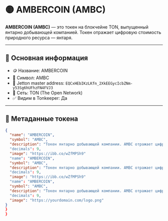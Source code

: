 # 🟡 AMBERCOIN (AMBC)

**AMBERCOIN (AMBC)** — это токен на блокчейне TON, выпущенный янтарно добывающей компанией. Токен отражает цифровую стоимость природного ресурса — янтаря.

---

## 📌 Основная информация

- 🪙 Название: AMBERCOIN  
- 💠 Символ: AMBC  
- 🔗 Jetton master address: `EQCxHEbIKzLKfn_2XkEEGycIcbZNm-y53Sg6hUFhzFN4FVJ3`
- 💎 Сеть: TON (The Open Network)
- ✅ Видим в Tonkeeper: Да

---

## 📄 Метаданные токена

```json
{
  "name": "AMBERCOIN",
  "symbol": "AMBC",
  "description": "Токен янтарно добывающей компании. AMBC отражает цифровую стоимость природного ресурса — янтаря., token ambermining company stones"
  "decimals": 9,
  "image": "https://ibb.co/wZfMPSh9"
  "name": "AMBERCOIN",
  "symbol": "AMBC",
  "description": "Токен янтарно добывающей компании. AMBC отражает цифровую стоимость природного ресурса — янтаря., token ambermining company stones"
  "decimals": 9,
  "image": "https://ibb.co/wZfMPSh9"
  "name": "AMBERCOIN",
  "symbol": "AMBC",
  "description": "Токен янтарно добывающей компании. AMBC отражает цифровую стоимость природного ресурса — янтаря., token ambermining company stones"
  "decimals": 9,
  "image": "https://yourdomain.com/logo.png"
}
}
}

